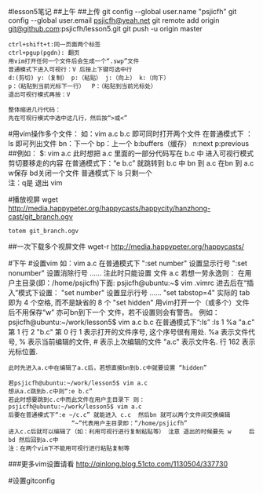 #lesson5笔记
##上午
##上传
    git config --global user.name "psjicfh"
    git config --global user.email psjicfh@yeah.net
    git remote add origin git@github.com:psjicfh/lesson5.git
    git push -u origin master

    ctrl+shift+t:同一页面两个标签
    ctrl+pgup(pgdn): 翻页
    用vim打开任何一个文件后会生成一个“.swp”文件
    普通模式下进入可视行：V 后按上下键可选中行
    d:(剪切) y:（复制） p:（粘贴） j:（向上） k:（向下）
    p：（粘贴到当前光标下一行）  P：（粘贴到当前光标处）
    退出可视行模式再按：V
    
    整体缩进几行代码：
    先在可视行模式中选中这几行，然后按“>或<”

#用vim操作多个文件：
    如：vim a.c b.c 即可同时打开两个文件
    在普通模式下 ：ls 即可列出文件
    bn：下一个 bp：上一个 b:buffers（缓存） n:next  p:previous
##例如：
    $: vim a.c  此时想把 a.c 里面的一部分代码写在 b.c 中
    进入可视行模式 剪切要移走的内容
    在普通模式下：“e b.c” 就跳转到 b.c 中
    bn 到 a.c  在bn 到 a.c  w保存 bd关闭一个文件
    普通模式下 ls  只剩一个  
    注：q是 退出 vim


#播放视屏
    wget http://media.happypeter.org/happycasts/happycity/hanzhong-cast/git_branch.ogv

    totem git_branch.ogv

##一次下载多个视屏文件
    wget-r http://media.happypeter.org/happycasts/



#下午
#设置vim
    如：vim a.c 在普通模式下
	":set number"         设置显示行号
	":set nonumber"       设置消除行号
    ……
	注此时只能设置 文件 a.c 若想一劳永逸则：
    在用户主目录(即：/home/psjicfh)下面:
	psjicfh@ubuntu:~$ vim .vimrc
	进去后在“插入”模式下设置：
	"set number"         设置显示行号
    ……
    "set tabstop=4"      实际的 tab 即为 4 个空格, 而不是缺省的 8 个
	"set hidden"		 用vim打开一个（或多个）文件后不用保存“w” 亦可bn到下一个						 文件，若不设置则会有警告。
	例如：
	psjicfh@ubuntu:~/work/lesson5$ vim a.c b.c
	在普通模式下“:ls”
		:ls
				  1 %a   "a.c"                          第 1 行
				  2      "b.c"                          第 0 行
					 1 表示打开的文件序号, 这个序号很有用处.
                     %a              表示文件代号, % 表示当前编辑的文件,
                                     # 表示上次编辑的文件
                     "a.c"   表示文件名.
                     行 162          表示光标位置.

	此时先进入a.c中在编辑了a.c后，若想直接bn到b.c中就要设置 “hidden”

	若psjicfh@ubuntu:~/work/lesson5$ vim a.c
    想从a.c跳到b.c中则“:e b.c”
	若此时想要跳到c.c中而此文件在用户主目录下 则：
	psjicfh@ubuntu:~/work/lesson5$ vim a.c
	后要在普通模式下“:e ~/c.c” 就能进入 c.c  然后bn 就可以两个文件间交换编辑
					  “~”代表用户主目录即：“/home/psjicfh”
    进入c.c后就可以编辑了（如：利用可视行进行复制粘贴等） 注意 退出的时候要先 w     后 bd 然后回到a.c中
	注：在两个vim下不能用可视行进行粘贴复制等
    
###更多vim设置请看   http://qinlong.blog.51cto.com/1130504/337730

#设置gitconfig
	
